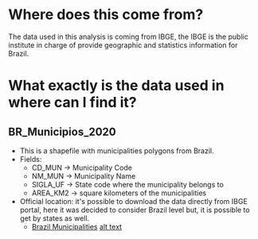 # Where does this come from?
The data used in this analysis is coming from IBGE, the IBGE is the public institute in charge of provide geographic and statistics information for Brazil.

# What exactly is the data used in where can I find it?
## BR_Municipios_2020
- This is a shapefile with municipalities polygons from Brazil.
- Fields:
    - CD_MUN   -> Municipality Code
    - NM_MUN   -> Municipality Name
    - SIGLA_UF -> State code where the municipality belongs to
    - AREA_KM2 -> square kilometers of the municipalities
- Official location: it's possible to download the data directly from IBGE portal, here it was decided to consider Brazil level but, it is possible to get by states as well.
    - [Brazil Municipalities](https://www.ibge.gov.br/geociencias/organizacao-do-territorio/malhas-territoriais/15774-malhas.html?=&t=acesso-ao-produto)
[alt text](../img/br_municipios_portal.PNG)